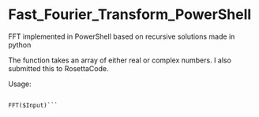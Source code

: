 # Fast_Fourier_Transform_PowerShell
FFT implemented in PowerShell based on recursive solutions made in python

The function takes an array of either real or complex numbers. I also submitted this to RosettaCode.

Usage:
  ```$Input = (0,1,2,3,4,5,6,7,8,9)
  
  FFT($Input)```
